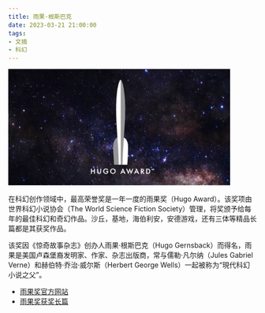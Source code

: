 ```yaml
---
title: 雨果·根斯巴克
date: 2023-03-21 21:00:00
tags: 
- 文摘
- 科幻
---
```


![](/images/202303212100.jpg)

在科幻创作领域中，最高荣誉奖是一年一度的雨果奖（Hugo Award）。该奖项由世界科幻小说协会（The World Science Fiction Society）管理，将奖颁予给每年的最佳科幻和奇幻作品。沙丘，基地，海伯利安，安德游戏，还有三体等精品长篇都是其获奖作品。

该奖因《惊奇故事杂志》创办人雨果·根斯巴克（Hugo Gernsback）而得名，雨果是美国卢森堡裔发明家、作家、杂志出版商，常与儒勒·凡尔纳（Jules Gabriel Verne）和赫伯特·乔治·威尔斯（Herbert George Wells）一起被称为“現代科幻小说之父”。


- [雨果奖官方网站](https://www.thehugoawards.org/)
- [雨果奖获奖长篇](https://en.wikipedia.org/wiki/Hugo_Award_for_Best_Novel)
